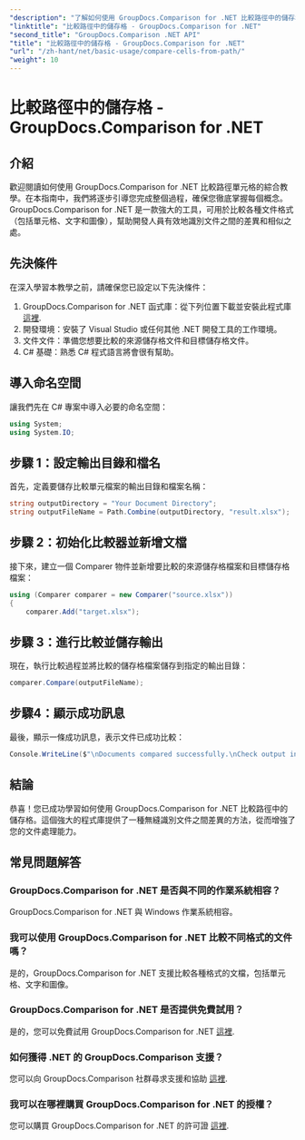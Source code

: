 ```yaml
---
"description": "了解如何使用 GroupDocs.Comparison for .NET 比較路徑中的儲存格。高效率識別文檔之間的差異。"
"linktitle": "比較路徑中的儲存格 - GroupDocs.Comparison for .NET"
"second_title": "GroupDocs.Comparison .NET API"
"title": "比較路徑中的儲存格 - GroupDocs.Comparison for .NET"
"url": "/zh-hant/net/basic-usage/compare-cells-from-path/"
"weight": 10
---
```


# 比較路徑中的儲存格 - GroupDocs.Comparison for .NET

## 介紹
歡迎閱讀如何使用 GroupDocs.Comparison for .NET 比較路徑單元格的綜合教學。在本指南中，我們將逐步引導您完成整個過程，確保您徹底掌握每個概念。 GroupDocs.Comparison for .NET 是一款強大的工具，可用於比較各種文件格式（包括單元格、文字和圖像），幫助開發人員有效地識別文件之間的差異和相似之處。
## 先決條件
在深入學習本教學之前，請確保您已設定以下先決條件：
1. GroupDocs.Comparison for .NET 函式庫：從下列位置下載並安裝此程式庫 [這裡](https://releases。groupdocs.com/comparison/net/).
2. 開發環境：安裝了 Visual Studio 或任何其他 .NET 開發工具的工作環境。
3. 文件文件：準備您想要比較的來源儲存格文件和目標儲存格文件。
4. C# 基礎：熟悉 C# 程式語言將會很有幫助。

## 導入命名空間
讓我們先在 C# 專案中導入必要的命名空間：
```csharp
using System;
using System.IO;
```
## 步驟 1：設定輸出目錄和檔名
首先，定義要儲存比較單元檔案的輸出目錄和檔案名稱：
```csharp
string outputDirectory = "Your Document Directory";
string outputFileName = Path.Combine(outputDirectory, "result.xlsx");
```
## 步驟 2：初始化比較器並新增文檔
接下來，建立一個 Comparer 物件並新增要比較的來源儲存格檔案和目標儲存格檔案：
```csharp
using (Comparer comparer = new Comparer("source.xlsx"))
{
    comparer.Add("target.xlsx");
```
## 步驟 3：進行比較並儲存輸出
現在，執行比較過程並將比較的儲存格檔案儲存到指定的輸出目錄：
```csharp
comparer.Compare(outputFileName);
```
## 步驟4：顯示成功訊息
最後，顯示一條成功訊息，表示文件已成功比較：
```csharp
Console.WriteLine($"\nDocuments compared successfully.\nCheck output in {outputDirectory}.");
```

## 結論
恭喜！您已成功學習如何使用 GroupDocs.Comparison for .NET 比較路徑中的儲存格。這個強大的程式庫提供了一種無縫識別文件之間差異的方法，從而增強了您的文件處理能力。
## 常見問題解答
### GroupDocs.Comparison for .NET 是否與不同的作業系統相容？
GroupDocs.Comparison for .NET 與 Windows 作業系統相容。
### 我可以使用 GroupDocs.Comparison for .NET 比較不同格式的文件嗎？
是的，GroupDocs.Comparison for .NET 支援比較各種格式的文檔，包括單元格、文字和圖像。
### GroupDocs.Comparison for .NET 是否提供免費試用？
是的，您可以免費試用 GroupDocs.Comparison for .NET [這裡](https://releases。groupdocs.com/).
### 如何獲得 .NET 的 GroupDocs.Comparison 支援？
您可以向 GroupDocs.Comparison 社群尋求支援和協助 [這裡](https://forum。groupdocs.com/c/comparison/12).
### 我可以在哪裡購買 GroupDocs.Comparison for .NET 的授權？
您可以購買 GroupDocs.Comparison for .NET 的許可證 [這裡](https://purchase。groupdocs.com/buy).